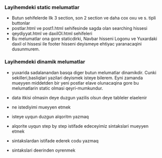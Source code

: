 
### Layihemdeki static melumatlar
-	Butun sehifelerde Ilk 3 section, son 2 section ve daha cox oxu ve s. tipli buttonlar
-	postlar.html ve post1.html sehifesinde sagda olan searching hissesi
-	qeydiyyat.html ve daxilOl.html sehifeleri
-	Bu melumatlar ona gore staticdirki, Navbar hisseni Logonu ve Yuxardaki daxil ol hissesi ile footer hisseni deyismeye ehtiyac yaranacaqini dusunmurem.

### Layihemdeki dinamik melumatlar
-	yuxarida sadalanandan basqa diger butun melumatlar dinamikdir. Cunki sekilleri,basliqlari yazilari  deyismek isteye bilerem. Eyni zamanda mueyyen middetden bir yeni postlar elave olunacaqina gore bu melumatlarin static olmasi qeyri-mumkundur.

- data itkisi olmasin deye duzgun yazilis olsun deye tableler elaelenir

- ne istediyimi mueyyen etmek
- isteye uyqun duzgun alqoritm yazmaq
- alqorite uyqun step by step istifade edeceyimiz sintakslari  mueyyen etmek
- sintakslardan istifade ederek codu yazmaq
- sintakslari deerinden oyrenmek

